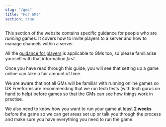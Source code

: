 ```yaml
---
slug: "/gms"
title: "For GMs"
section: true
---
```


This section of the website contains specific guidance for people who are
*running* games. It covers how to invite players to a server and how to manage
channels within a server.

All the [guidance for players](/players) is applicable to GMs too, so please
familiarise yourself with that information *first*.

Once you have read through this guide, you will see that setting up a game
online can take a fair amount of time.

We are aware that not all GMs will be familiar with running online games so UK
Freeforms are recommending that we run tech tests (with tech gurus on hand to
help) before games so that the GMs can see how things work in practise.

We also need to know how you want to run your game at least **2 weeks** before
the game so we can get areas set up or talk you through the process and make
sure you have everything you need to run the game.
